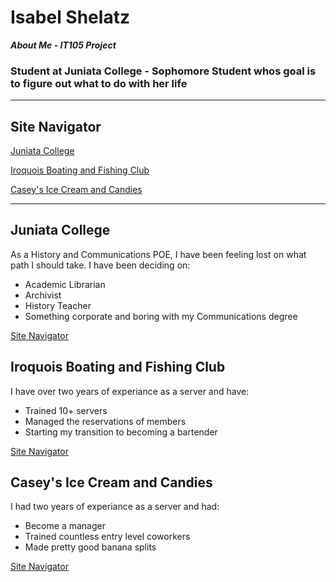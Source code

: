 # Isabel Shelatz  
***About Me - IT105 Project***
### Student at Juniata College - Sophomore Student whos goal is to figure out what to do with her life 

---
 ## Site Navigator
 
[Juniata College](https://Isabel-Esper.github.io/#Juniata-College)       

[Iroquois Boating and Fishing Club](https://Isabel-Esper.github.io/#Iroquois-Club)

[Casey's Ice Cream and Candies](https://Isabel-Esper.github.io/#Caseys)

---
## Juniata College
As a History and Communications POE, I have been feeling lost on what path I should take. I have been deciding on:
* Academic Librarian
* Archivist
* History Teacher
* Something corporate and boring with my Communications degree
  
[Site Navigator](https://Isabel-Esper.github.io/#site-navigator)

## Iroquois Boating and Fishing Club
I have over two years of experiance as a server and have: 
* Trained 10+ servers
* Managed the reservations of members
* Starting my transition to becoming a bartender

[Site Navigator](http://Isabel-Esper.github.io/#site-navigator)

## Casey's Ice Cream and Candies
I had two years of experiance as a server and had:
* Become a manager
* Trained countless entry level coworkers
* Made pretty good banana splits

[Site Navigator](https://Isabel-Esper.github.io/#site-navigator)
